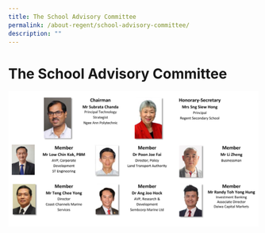 ```yaml
---
title: The School Advisory Committee
permalink: /about-regent/school-advisory-committee/
description: ""
---
```

# **The School Advisory Committee**

![](/images/SAC/SAC_2023v4-1.jpg)